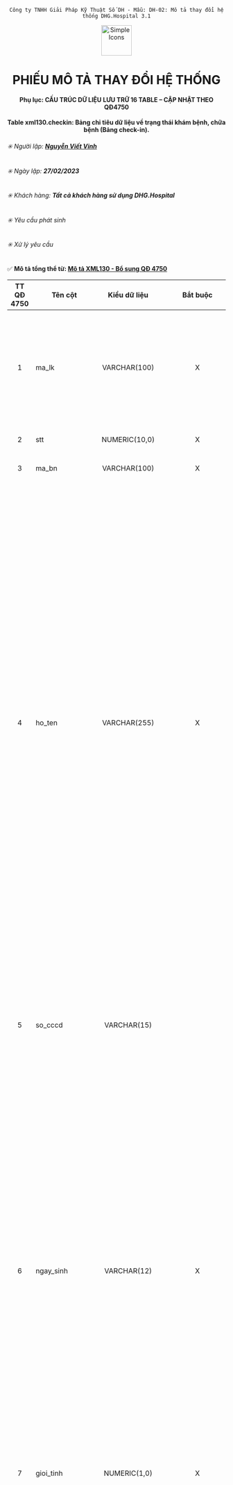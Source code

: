 
<div align="center">

`Công ty TNHH Giải Pháp Kỹ Thuật Số DH - Mẫu: DH-02: Mô tả thay đổi hệ thống DHG.Hospital 3.1`

</div>

<div align="center">
  <img src="https://raw.githubusercontent.com/dh-hos/dhg.hospitalprinter/main/Deploy_Tools/Logo.ico" alt="Simple Icons" width=70>
  <h1>PHIẾU MÔ TẢ THAY ĐỔI HỆ THỐNG</h1>  
</div>
<div align="center">

#### Phụ lục: CẤU TRÚC DỮ LIỆU LƯU TRỮ 16 TABLE – CẬP NHẬT THEO QĐ4750
**Table xml130.checkin: Bảng chỉ tiêu dữ liệu về trạng thái khám bệnh, chữa bệnh (Bảng check-in).**

</div>

###### :eight_spoked_asterisk: Người lập: [**Nguyễn Viết Vinh**](https://github.com/vinh-dh)
###### :eight_spoked_asterisk: Ngày lập: **27/02/2023**
###### :eight_spoked_asterisk: Khách hàng: **Tất cả khách hàng sử dụng DHG.Hospital**
###### :eight_spoked_asterisk: Yêu cầu phát sinh
###### :eight_spoked_asterisk: Xử lý yêu cầu

:white_check_mark: **Mô tả tổng thể từ: [Mô tả XML130 - Bổ sung QĐ 4750](https://github.com/dh-hos/Mo-ta-he-thong/blob/main/XML130/QD4570/M%C3%B4%20t%E1%BA%A3%20XML130%20-%20B%E1%BB%95%20sung%20Q%C4%90%204750.md)**


|TT QĐ 4750|Tên cột|Kiểu dữ liệu|Bắt buộc|Diễn giải|Index|Ghi chú|
|:-------:|-------|:-------:|:-------:|-------|:-------:|-------|
|1|ma_lk|VARCHAR(100)|X|Là mã đợt điều trị duy nhất (dùng để liên kết giữa Bảng chỉ tiêu tổng hợp khám bệnh, chữa bệnh (bảng XML 1) và các bảng còn lại ban hành kèm theo Quyết định này trong một lần khám bệnh, chữa bệnh (PRIMARY KEY)).|X|Như 4210|
|2|stt|NUMERIC(10,0)|X|Là số thứ tự tăng từ 1 đến hết trong một lần gửi dữ liệu.||Như 4210|
|3|ma_bn|VARCHAR(100)|X|Là mã người bệnh theo quy định của cơ sở KBCB|X|Như 4210|
|4|ho_ten|VARCHAR(255)|X|Là họ và tên của người bệnh.<br/>- **Lưu ý**: Trường hợp trẻ sau khi sinh ra được hưởng quyền lợi BHYT theo quy định của Luật BHYT nhưng chưa được cơ quan BHXH cấp thẻ BHYT do chưa làm thủ tục cấp giấy khai sinh thì cơ sở KBCB thực hiện ghi họ và tên của trẻ theo quy định tại điểm b khoản 1 Điều 10 [Thông tư số 30/2020/TT-BYT](https://vbpl.vn/TW/Pages/vbpq-toanvan.aspx?ItemID=147385) ngày 31 tháng 12 năm 2020 của Bộ trưởng Bộ Y tế quy định chi tiết và hướng dẫn biện pháp thi hành một số điều của [Nghị định số 146/2018/NĐ-CP](https://vanban.chinhphu.vn/?pageid=27160&docid=195119) ngày 17/10/2018 của Chính phủ quy định chi tiết và hướng dẫn biện pháp thi hành một số điều của Luật BHYT, cụ thể:<br/>+ Nếu trẻ sơ sinh có mẹ hoặc cha (bố): ghi theo họ và tên của mẹ hoặc của cha (bố);<br/>+ Nếu trẻ sơ sinh không có mẹ hoặc cha (bố) nhưng có người giám hộ: ghi theo họ và tên của người giám hộ;<br/>+ Nếu trẻ sơ sinh không có người nhận hoặc bỏ rơi tại cơ sở KBCB: ghi tên cơ sở KBCB nơi đang thực hiện việc điều trị cho trẻ.||Như 4210|
|5|so_cccd|VARCHAR(15)||Ghi số căn cước công dân hoặc số chứng minh thư nhân dân hoặc số hộ chiếu của người bệnh.<br/>Trường hợp không có số căn cước công dân hoặc số chứng minh thư nhân dân hoặc số hộ chiếu thì sử dụng mã tài khoản định danh điện tử.||Đổi kiểu dữ liệu từ số thành chuỗi<br/>Định dạng CCCD phải có 9,12 ký tự số hoặc hộ chiếu 8 ký tự bắt đầu là chữ in hoa và 7 ký tự số ở sau|
|6|ngay_sinh|VARCHAR(12)|X|Ghi ngày, tháng, năm sinh ghi trên thẻ BHYT của người bệnh, gồm 12 ký tự, bao gồm: 04 ký tự năm + 02 ký tự tháng + 02 ký tự ngày + 02 ký tự giờ + 02 ký tự phút.<br/>**Lưu ý**:<br/>- Trường hợp không có thông tin giờ, phút sinh thì ký tự giờ và phút được mặc định là 0000;<br/>- Trường hợp không có thông tin ngày sinh, tháng sinh thì ký tự ngày sinh, tháng sinh được mặc định là 0000;<br/>- Trường hợp trẻ mới sinh (từ đủ 28 ngày tuổi trở xuống) thì phải ghi đầy đủ thông tin ngày, tháng, năm, giờ, phút sinh của trẻ (nếu có);<br/>- Trường hợp trẻ bị bỏ rơi mà không xác định được thông tin chính xác ngày, tháng, năm, giờ, phút sinh của trẻ thì ghi theo thời điểm mà cơ sở KBCB tiếp nhận trẻ.||Như 4210|
|7|gioi_tinh|NUMERIC(1,0)|X|Là mã giới tính của người bệnh (1: Nam; 2: Nữ; 3: Chưa xác định)||Như 4210|
|8|ma_the_bhyt|VARCHAR(50)||Ghi mã thẻ BHYT của người bệnh do cơ quan BHXH cấp.<br/>**Lưu ý**:<br/>- Khi tiếp đón người bệnh, cơ sở KBCB có trách nhiệm tra cứu trên Cổng tiếp nhận dữ liệu Hệ thống thông tin giám định BHYT của BHXH Việt Nam để kiểm tra thông tin thẻ BHYT. Trường hợp cấp cứu mà người bệnh hoặc thân nhân người bệnh không xuất trình được thẻ BHYT ngay thì cơ sở KBCB tra cứu thông tin thẻ BHYT trước khi người bệnh ra viện.<br/>- Đối với thẻ BHYT của các đối tượng có các mã QN, HC, LS, XK, CY, CA do BHXH Bộ Quốc phòng, BHXH Bộ Công an cấp: Tra cứu để kiểm tra thời hạn sử dụng của thẻ BHYT trong trường hợp các đối tượng này không còn phục vụ trong lực lượng Quân đội, Công an, Cơ yếu.<br/>- Trường hợp người bệnh chưa có thẻ BHYT, cơ sở KBCB sử dụng chức năng “Thông tuyến khám chữa bệnh\Tra cứu thẻ tạm của trẻ em hoặc của người hiến tạng” trên Cổng tiếp nhận dữ liệu Hệ thống thông tin giám định BHYT của BHXH Việt Nam để tra cứu mã thẻ BHYT tạm thời.<br/>- Trường hợp người bệnh không KBCB BHYT thì để trống trường thông tin này.||1️⃣ Đối với khám ngoại trú/BA ngoại trú quyết toán ngày/Toa nội trú xuất viện: `ma_the_bhyt = psdangky.mathe`.<br/><br/>2️⃣ Đối với bệnh án ngoại trú (quyết toán cuối đợt): `ma_the_bhyt = bnnoitru.mathe`.<br/><br/>3️⃣ Đối với bệnh án nội trú, xét:<br/>➡️ Người bệnh chỉ có 1 thẻ BHYT (không có thông tin thẻ thứ 2 tại current.ttcon): `ma_the_bhyt = bnnoitru.mathe`.<br/>➡️ Người bệnh 2 thẻ BHYT (có thông tin thẻ thứ 2 tại current.ttcon): `ma_the_bhyt = ttcon.mathe`. [^2024-07-23-01]|
|9|ma_dkbd|VARCHAR(50)||Ghi mã cơ sở KBCB nơi người bệnh đăng ký ban đầu ghi trên thẻ BHYT, gồm có 05 ký tự.<br/>**Lưu ý đối với một số trường hợp sau**:<br/>- Trường hợp người bệnh chưa có thẻ BHYT nhưng được cơ quan BHXH cấp mã thẻ tạm thời: Ghi theo 02 ký tự cuối của mã đơn vị hành chính của tỉnh, thành phố trực thuộc Trung ương nơi người bệnh cư trú (Quy định tại Phụ lục 1 [Thông tư số 07/2016/TT-BCA](https://congan.quangngai.gov.vn/documents/8878324/9231653/0_20200704221919.pdf/fcd11c17-3599-43f0-ae40-0d5e467bb10d) ngày 01 tháng 2 năm 2016 của Bộ trưởng Bộ Công an) + 000. Ví dụ: Hà Nội thì ghi là 01000.<br/>- Riêng đối với trẻ em hoặc người đã hiến bộ phận cơ thể người thì thực hiện theo quy định tại Điều 10 [Thông tư số 30/2020/TT-BYT](https://vbpl.vn/TW/Pages/vbpq-toanvan.aspx?ItemID=147385);<br/>- Trường hợp người bệnh không KBCB BHYT thì để trống trường thông tin này.||1️⃣ Đối với khám ngoại trú/BA ngoại trú quyết toán ngày/Toa nội trú xuất viện: `ma_dkbd = psdangky.mabvdk`.<br/><br/>2️⃣ Đối với bệnh án ngoại trú (quyết toán cuối đợt): `ma_dkbd = bnnoitru.mabvdk`.<br/><br/>3️⃣ Đối với bệnh án nội trú, xét:<br/>➡️ Người bệnh chỉ có 1 thẻ BHYT (không có thông tin thẻ thứ 2 tại current.ttcon): `ma_dkbd = bnnoitru.mabvdk`.<br/>➡️ Người bệnh 2 thẻ BHYT (có thông tin thẻ thứ 2 tại current.ttcon): `ma_dkbd = ttcon.mabvdk`. [^2024-07-23-02]|
|10|gt_the_tu|VARCHAR(50)||Ghi thời điểm thẻ BHYT bắt đầu có giá trị sử dụng, gồm 08 ký tự, bao gồm: 04 ký tự năm + 02 ký tự tháng + 02 ký tự ngày.<br/>**Lưu ý đối với một số trường hợp sau**:<br/>- Trường hợp người bệnh KBCB BHYT nhưng chưa có thẻ BHYT: Thay thời điểm thẻ BHYT có giá trị bằng thời gian người bệnh vào cơ sở KBCB (gồm 08 ký tự, bao gồm: 04 ký tự năm + 02 ký tự tháng + 02 ký tự ngày);<br/>- Trường hợp thẻ BHYT các đối tượng có mã QN, HC, LS, XK, CY, CA do BHXH Bộ Quốc phòng, BHXH Bộ Công an cấp mà không tra cứu được thì ghi thời điểm thẻ có giá trị sử dụng ghi trên thẻ giấy;<br/>- Trường hợp người bệnh không KBCB BHYT thì để trống trường thông tin này.||1️⃣ Đối với khám ngoại trú/BA ngoại trú quyết toán ngày/Toa nội trú xuất viện: `gt_the_tu = to_char(psdangky.ngaybd,'YYYYMMDD')`.<br/><br/>2️⃣ Đối với bệnh án ngoại trú (quyết toán cuối đợt): `gt_the_tu = to_char(bnnoitru.ngaybd,'YYYYMMDD')`.<br/><br/>3️⃣ Đối với bệnh án nội trú, xét:<br/>➡️ Người bệnh chỉ có 1 thẻ BHYT (không có thông tin thẻ thứ 2 tại current.ttcon): `gt_the_tu = to_char(bnnoitru.ngaybd,'YYYYMMDD')`.<br/>➡️ Người bệnh 2 thẻ BHYT (có thông tin thẻ thứ 2 tại current.ttcon): `gt_the_tu = to_char(ttcon.ngaybd,'YYYYMMDD')`. [^2024-07-23-03]|
|11|gt_the_den|VARCHAR(50)||Ghi thời điểm thẻ BHYT hết giá trị sử dụng, gồm 08 ký tự, bao gồm: 04 ký tự năm + 02 ký tự tháng + 02 ký tự ngày.<br/>**Lưu ý đối với một số trường hợp sau**:<br/>- Trường hợp người bệnh KBCB BHYT nhưng chưa có thẻ BHYT: Thay thời điểm thẻ hết giá trị bằng thời gian người bệnh ra viện (gồm 08 ký tự, bao gồm 04 ký tự năm + 02 ký tự tháng + 02 ký tự ngày).<br/>- Trường hợp thẻ BHYT của các đối tượng có mã QN, HC, LS, XK, CY, CA do BHXH Bộ Quốc phòng, BHXH Bộ Công an cấp mà không tra cứu được trên Cổng tiếp nhận dữ liệu Hệ thống thông tin giám định BHYT của BHXH Việt Nam thì để trống;<br/>- Trường hợp người bệnh không KBCB BHYT thì để trống trường thông tin này.||1️⃣ Đối với khám ngoại trú/BA ngoại trú quyết toán ngày/Toa nội trú xuất viện: `gt_the_den = to_char(psdangky.ngaykt,'YYYYMMDD')`.<br/><br/>2️⃣ Đối với bệnh án ngoại trú (quyết toán cuối đợt): `gt_the_den = to_char(bnnoitru.ngaykt,'YYYYMMDD')`.<br/><br/>3️⃣ Đối với bệnh án nội trú, xét:<br/>➡️ Người bệnh chỉ có 1 thẻ BHYT (không có thông tin thẻ thứ 2 tại current.ttcon): `gt_the_den = to_char(bnnoitru.ngaykt,'YYYYMMDD')`.<br/>➡️ Người bệnh 2 thẻ BHYT (có thông tin thẻ thứ 2 tại current.ttcon): `gt_the_den = to_char(ttcon.ngaykt,'YYYYMMDD')`. [^2024-07-23-04]|
|12|[ma_doituong_kcb](https://github.com/dh-hos/Mo-ta-he-thong/blob/main/XML130/QD4570/Table%20xml130.bang00checkin%20-%20%5BPh%E1%BB%A5%20l%E1%BB%A5c%20-%20M%C3%B4%20t%E1%BA%A3%20XML130%20-%20B%E1%BB%95%20sung%20Q%C4%90%204750%5D.md#ph%E1%BB%A5-l%E1%BB%A5c-1-b%E1%BA%A3ng-gi%C3%A1-tr%E1%BB%8B-cho-c%E1%BB%99t-ma_doituong_kcb)|VARCHAR(4)|X|Ghi mã đối tượng đến KBCB theo Bộ mã DMDC do Bộ trưởng Bộ Y tế ban hành.<br/><br/>Chi tiết xem tại Phụ lục 2 (Danh mục mã đối tượng khám bệnh, chữa bệnh), Ban hành kèm theo [Quyết định số 824/QĐ-BYT](https://github.com/dh-hos/Mo-ta-he-thong/blob/80dfedaffd557024c054fd720545a11becd0b537/XML130/Q%C4%90%20824-B%E1%BB%95%20sung%20m%C3%A3%20d%C3%B9ng%20chung.pdf) ngày 15 tháng 02 năm 2023 của Bộ trưởng Bộ Y tế.||Xem chi tiết giá trị tại [Phụ lục 1](https://github.com/dh-hos/Mo-ta-he-thong/blob/main/XML130/QD4570/Table%20xml130.bang00checkin%20-%20%5BPh%E1%BB%A5%20l%E1%BB%A5c%20-%20M%C3%B4%20t%E1%BA%A3%20XML130%20-%20B%E1%BB%95%20sung%20Q%C4%90%204750%5D.md#ph%E1%BB%A5-l%E1%BB%A5c-1-b%E1%BA%A3ng-gi%C3%A1-tr%E1%BB%8B-cho-c%E1%BB%99t-ma_doituong_kcb) mô tả này.|
|13|ngay_vao|VARCHAR(12)|X|Ghi thời điểm người bệnh đến KBCB, gồm 12 ký tự, trong đó: 04 ký tự năm + 02 ký tự tháng + 02 ký tự ngày + 02 ký tự giờ (định dạng theo 24 giờ) + 02 ký tự phút.<br/>Ví dụ: người bệnh đến KBCB lúc 15 giờ 20 phút ngày 31/03/2017 được hiển thị là: 201703311520||Như 4210|
|14|ngay_vao_noi_tru|VARCHAR(12)||Bổ sung trường mới: Ghi thời điểm người bệnh được bác sỹ chỉ định vào điều trị nội trú hoặc điều trị nội trú ban ngày hoặc điều trị ngoại trú, gồm 12 ký tự, theo định dạng yyyymmddHHMM.<br/>Ví dụ: Thời điểm người bệnh được chỉ định vào điều trị nội trú hoặc điều trị nội trú ban ngày lúc 15 giờ 20 phút ngày 31/03/2017, khi đó được hiển thị là: 201703311520||>= NGAY_VAO|
|15|ly_do_vnt|VARCHAR|X (Chỉ bắt buộc khi NGAY_VAO_NOI_TRU not null)|Bổ sung trường mới: Ghi lý do vào nội trú, áp dụng đối với trường hợp điều trị nội trú hoặc nội trú ban ngày hoặc điều trị ngoại trú (bao gồm cả triệu chứng lâm sàng hoặc các lý do khác khiến cho người bệnh đến cơ sở KBCB).||Đối với người bệnh điều trị nội trú/BA ngoại trú (quyết toán cuối đợt)<br/>`= bnnoitru.lydovv`|
|16|ma_ly_do_vnt|VARCHAR(5)||Bổ sung trường mới: Ghi mã lý do người bệnh vào điều trị nội trú theo quy định của Bộ Y tế.<br/>Lưu ý: Trường thông tin này áp dụng bắt buộc thực hiện khi Bộ Y tế ban hành danh mục mã lý do vào điều trị nội trú và có văn bản hướng dẫn.||Hiện tại Bộ Y tế chưa ban hành danh mục <== Tiếp tục chờ|
|17|[ma_loai_kcb](https://github.com/dh-hos/Mo-ta-he-thong/blob/main/XML130/QD4570/Table%20xml130.bang00checkin%20-%20%5BPh%E1%BB%A5%20l%E1%BB%A5c%20-%20M%C3%B4%20t%E1%BA%A3%20XML130%20-%20B%E1%BB%95%20sung%20Q%C4%90%204750%5D.md#ph%E1%BB%A5-l%E1%BB%A5c-2-b%E1%BA%A3ng-gi%C3%A1-tr%E1%BB%8B-cho-c%E1%BB%99t-ma_loai_kcb)|VARCHAR(2)|X|Ghi mã hình thức KBCB theo Bộ mã DMDC do Bộ trưởng Bộ Y tế ban hành.<br/><br/>Chi tiết xem tại Phụ lục 1 (Danh mục mã loại hình khám bệnh, chữa bệnh) – [Quyết định 824/QĐ-BYT](https://github.com/dh-hos/Mo-ta-he-thong/blob/80dfedaffd557024c054fd720545a11becd0b537/XML130/Q%C4%90%20824-B%E1%BB%95%20sung%20m%C3%A3%20d%C3%B9ng%20chung.pdf) ngày 15/02/2023.||Xem chi tiết giá trị tại [Phụ lục 2](https://github.com/dh-hos/Mo-ta-he-thong/blob/main/XML130/QD4570/Table%20xml130.bang00checkin%20-%20%5BPh%E1%BB%A5%20l%E1%BB%A5c%20-%20M%C3%B4%20t%E1%BA%A3%20XML130%20-%20B%E1%BB%95%20sung%20Q%C4%90%204750%5D.md#ph%E1%BB%A5-l%E1%BB%A5c-2-b%E1%BA%A3ng-gi%C3%A1-tr%E1%BB%8B-cho-c%E1%BB%99t-ma_loai_kcb) mô tả này.<br/><br/>**Lưu ý:**[^2024-07-24] riêng đối với người bệnh bệnh án ngoại trú quyết toán ngày. Xét giá trị tham số `ma_loai_kcb.ba_ngoai_ngay`:<br/>- 1: `ma_loai_kcb = 01`.<br/>- 2: `ma_loai_kcb = 02`.|
|18|ma_cskcb|VARCHAR(5)|X|Ghi mã cơ sở KBCB nơi người bệnh đến khám bệnh, điều trị do cơ quan có thẩm quyền cấp.||Như 4210|
|19|ma_dich_vu|VARCHAR(50)|Bắt buộc khi MA_THUOC và MA_VAT_TU =  null|Ghi mã dịch vụ kỹ thuật hoặc mã dịch vụ khám bệnh thực hiện đối với người bệnh, theo quy định tại Bộ mã danh mục dùng chung (DMDC) do Bộ trưởng Bộ Y tế ban hành.<br/><br/>Sửa lại diễn giải: Ghi mã dịch vụ kỹ thuật hoặc mã dịch vụ khám bệnh thực hiện đối với người bệnh, theo quy định tại Bộ mã danh mục dùng chung (DMDC) do Bộ trưởng Bộ Y tế ban hành trong trường hợp phát sinh chi phí đầu tiên tại khoa điều trị nội trú hoặc khoa điều trị nội trú ban ngày hoặc khoa điều trị ngoại trú là dịch vụ kỹ thuật hoặc tiền khám bệnh.|||
|20|ten_dich_vu|VARCHAR(1024)|Bắt buộc khi MA_THUOC và MA_VAT_TU =  null|Ghi tên dịch vụ kỹ thuật hoặc tên dịch vụ khám bệnh.<br/><br/>Bổ sung trường mới: Ghi tên thuốc tương ứng trong trường hợp phát sinh chi phí đầu tiên tại khoa điều trị nội trú hoặc khoa điều trị nội trú ban ngày hoặc khoa điều trị ngoại trú là thuốc.|||
|21|ma_thuoc|VARCHAR(255)||Bổ sung trường mới: Ghi mã hoạt chất của thuốc theo quy định tại Bộ mã danh mục dùng chung do Bộ Y tế ban hành trong trường hợp phát sinh chi phí đầu tiên tại khoa điều trị nội trú hoặc khoa điều trị nội trú ban ngày hoặc khoa điều trị ngoại trú là thuốc. Trường hợp hoạt chất của thuốc nằm ngoài danh mục thuốc thuộc phạm vi thanh toán của quỹ BHYT tạm thời sử dụng mã “00.0000”.|||
|22|ten_thuoc|VARCHAR(1024)||Bổ sung trường mới: Ghi tên thuốc tương ứng trong trường hợp phát sinh chi phí đầu tiên tại khoa điều trị nội trú hoặc khoa điều trị nội trú ban ngày hoặc khoa điều trị ngoại trú là thuốc.|||
|23|ma_vat_tu|VARCHAR(255)||Bổ sung trường mới: Ghi mã vật tư y tế trong trường hợp phát sinh chi phí đầu tiên tại khoa điều trị nội trú hoặc khoa điều trị nội trú ban ngày hoặc khoa điều trị ngoại trú là VTYT.|||
|24|ten_vat_tu|VARCHAR(1024)||Bổ sung trường mới: Ghi tên VTYT tương ứng trong trường hợp phát sinh chi phí đầu tiên tại khoa điều trị nội trú hoặc khoa điều trị nội trú ban ngày hoặc khoa điều trị ngoại trú là VTYT.|||
|25|ngay_yl|VARCHAR(12)|X|Ghi thời điểm ra y lệnh (gồm 12 ký tự, theo cấu trúc: yyyymmddHHmm, bao gồm: 04 ký tự năm + 02 ký tự tháng + 02 ký tự ngày + 02 ký tự giờ (24 giờ) + 02 ký tự phút).<br/>Ví dụ: Thời điểm ra y lệnh lúc 15 giờ 20 phút ngày 31 tháng 03 năm 2017 được hiển thị là: 201703311520||Như 4210|
|26|du_phong|VARCHAR||Bổ sung trường mới: Trường dữ liệu dự phòng khi cần thiết.|||
||makb|VARCHAR(20)|X|psdangky.makb|X||
||macls|VARCHAR(20)|X|chidinhcls.macls|X||
||ngaykcb|TIMESTAMP|X|chidinhcls.ngaykcb|X||

# 📘Phụ lục 1: Bảng giá trị cho cột `ma_doituong_kcb`
Chi tiết xem tại Phụ lục 2 (Danh mục mã đối tượng khám bệnh, chữa bệnh), Ban hành kèm theo [Quyết định số 824/QĐ-BYT](https://github.com/dh-hos/Mo-ta-he-thong/blob/80dfedaffd557024c054fd720545a11becd0b537/XML130/Q%C4%90%20824-B%E1%BB%95%20sung%20m%C3%A3%20d%C3%B9ng%20chung.pdf) ngày 15 tháng 02 năm 2023 của Bộ trưởng Bộ Y tế.

Ghi nhận giá trị ưu tiên từ trên xuống:[^2024-08-23-01]
|Giá trị|Diễn giải|
|:-------:|-------|
|2|➡️ Bệnh nhân cấp cứu:<br/>- Khám ngoại trú: `khambenh.tinhtrang = 0`<br/>- Điều trị nội trú/BA ngoại trú (quyết toán cuối đợt): `bnnoitru.tinhtrangvv = '1'`|
|1.9|➡️ Khám ngoại trú. Thỏa cả 2 điều kiện:  <br/>- `psdangky.tuyen = 0` và  <br/>- `khambenh.maicd` có “B20”.  <br/>➡️ Điều trị nội trú/BA ngoại trú (quyết toán cuối đợt). Thỏa cả 2 điều kiện:  <br/>- `bnnoitru.tuyen = 0` và  <br/>- `bnnoitru.maicd` có “B20”.|
|1.10|➡️ Khám ngoại trú. Thỏa cả 2 điều kiện:  <br/>- `psdangky.tuyen = 0` và  <br/>- `khambenh.maicd` có “U07.1” hoặc “U07.2”.  <br/>➡️ Điều trị nội trú/BA ngoại trú (quyết toán cuối đợt). Thỏa cả 2 điều kiện:  <br/>- `bnnoitru.tuyen = 0` và  <br/>- `bnnoitru.maicd` có “U07.1” hoặc “U07.2”.|
|1.1|➡️ Khám ngoại trú. Thỏa cả 2 điều kiện:  <br/>- `psdangky.tuyen = 0` và  <br/>- `psdangky.mabvdk = psdangky.mabvkb`  <br/>➡️ Điều trị nội trú/BA ngoại trú (quyết toán cuối đợt). Thỏa cả 2 điều kiện:<br/>- `bnnoitru.tuyen = 0` và<br/>- `bnnoitru.mabvdk = bnnoitru.mabvkb`|
|1.4|➡️ Khám ngoại trú. Thỏa cả 2 điều kiện: <br/>- `psdangky.tuyen = 0` và  <br/>- `psdangky.giayxacnhancutru = 1`<br/>➡️ Điều trị nội trú/BA ngoại trú (quyết toán cuối đợt). Thỏa cả 2 điều kiện:<br/>- `bnnoitru.tuyen = 0` và  <br/>- `psdangky.giayxacnhancutru = 1`|
|1.7|➡️ Khám ngoại trú. Thỏa cả 2 điều kiện:  <br/>- `psdangky.tuyen = 0` và  <br/>- `psdangky.thetam = 1`  <br/>➡️ Điều trị nội trú/BA ngoại trú (quyết toán cuối đợt). Thỏa cả 2 điều kiện:  <br/>- `bnnoitru.tuyen = 0` và  <br/>- `bnnoitru.thetam = 1` (thẻ 1) hoặc `ttcon.thetam = 1` (đối với thẻ thứ 2).|
|1.5|➡️ Khám ngoại trú. Thỏa cả 3 điều kiện:  <br/>- `psdangky.tuyen = 0` và  <br/>- `psdangky.manoigt <> ''` và  <br/>- `psdangky.trangthaichuyentuyen = 3`  <br/>➡️ Điều trị nội trú/BA ngoại trú (quyết toán cuối đợt). Thỏa cả 3 điều kiện:  <br/>- `bnnoitru.tuyen = 0` và  <br/>- `bnnoitru.manoigt <> ''` và  <br/>- `psdangky.trangthaichuyentuyen = 3`|
|1.8|➡️ Khám ngoại trú. Thỏa cả 2 điều kiện:  <br/>- `psdangky.tuyen = 0` và  <br/>- `psdangky.manoigt <> ''` và  <br/>- `psdangky.trangthaichuyentuyen = 4`  <br/>➡️ Điều trị nội trú/BA ngoại trú (quyết toán cuối đợt). Thỏa cả 2 điều kiện:  <br/>- `bnnoitru.tuyen = 0` và  <br/>- `bnnoitru.manoigt <> ''` và  <br/>- `psdangky.trangthaichuyentuyen = 4`|
|7.1|➡️ Khám ngoại trú. Thỏa cả 2 điều kiện:  <br/>- `psdangky.tuyen = 0` và  <br/>- (`psdangky.manoigt <> ''` hoặc `psdangky.mabv_dieutri_lao <> ''`)[^2024-08-14-01] và  <br/>- `psdangky.trangthaichuyentuyen = 5`  <br/>➡️ Điều trị nội trú/BA ngoại trú (quyết toán cuối đợt): không áp dụng, do người bệnh chỉ đến nhận thuốc ngoại trú.|
|1.3|➡️ Khám ngoại trú. Thỏa cả 4 điều kiện:  <br/>- `psdangky.tuyen = 0` và  <br/>- `psdangky.mabvdk <> psdangky.mabvkb` và  <br/>- `psdangky.manoigt <> ''` và  <br/>- `psdangky.trangthaichuyentuyen = 2`  <br/>➡️ Điều trị nội trú/BA ngoại trú (quyết toán cuối đợt). Thỏa cả 4 điều kiện:  <br/>- `bnnoitru.tuyen = 0` và  <br/>- `bnnoitru.mabvdk <> bnnoitru.mabvkb` và  <br/>- `bnnoitru.manoigt <> ''` và  <br/>- `psdangky.trangthaichuyentuyen = 2`|
|1.2|➡️ Khám ngoại trú. Thỏa cả 4 điều kiện:  <br/>- `psdangky.tuyen = 0` và  <br/>- giá trị tham số `tuyenbv <=2` (áp dụng cơ sở KCB từ tuyến huyện trở xuống) và  <br/>- tham số `thetrongtinh`: xác định trong tỉnh. Cụ thể:  <br/>+ `thetrongtinh = 1`: 2 ký tự đầu của `psdangky.mabvdk` bằng với 2 ký tự đầu của `psdangky.mabvkb`. Ví dụ: `substr(psdangky.mabvdk,1,2) = substr(psdangky.mabvkb,1,2)`.  <br/>+ `thetrongtinh = 2`: ký tự thứ 4 và 5 của `psdangky.mathe` bằng với 2 ký tự đầu của `psdangky.mabvkb`. Ví dụ: `substr(psdangky.mathe,4,2) = substr(psdangky.mabvkb,1,2)`.  <br/>Và  <br/>- cơ sở KCB người bệnh đăng ký thẻ BHYT là tuyến huyện trở xuống. Cụ thể: `dmbenhvien.tuyencmkt >= 3` (dựa vào `psdangky.mabvdk` tham chiếu đến `dmbenhvien.mabv` để lấy `dmbenhvien.tuyencmkt`)  <br/>➡️ Điều trị nội trú/BA ngoại trú (quyết toán cuối đợt). Thỏa cả 4 điều kiện:  <br/>- `bnnoitru.tuyen = 0` và  <br/>- giá trị tham số `tuyenbv <=2` (áp dụng cơ sở KCB từ tuyến huyện trở xuống) và  <br/>- tham số `thetrongtinh`: xác định trong tỉnh. Cụ thể:  <br/>+ `thetrongtinh = 1`: 2 ký tự đầu của `bnnoitru.mabvdk` bằng với 2 ký tự đầu của `bnnoitru.mabvkb`. Ví dụ: `substr(bnnoitru.mabvdk,1,2) = substr(bnnoitru.mabvkb,1,2)`.  <br/>+ `thetrongtinh = 2`: ký tự thứ 4 và 5 của `bnnoitru.mathe` bằng với 2 ký tự đầu của `bnnoitru.mabvkb`. Ví dụ: `substr(bnnoitru.mathe,4,2) = substr(bnnoitru.mabvkb,1,2)`.  <br/>Và  <br/>- cơ sở KCB người bệnh đăng ký thẻ BHYT là tuyến huyện trở xuống. Cụ thể: `dmbenhvien.tuyencmkt >= 3` (dựa vào `bnnoitru.mabvdk` tham chiếu đến `dmbenhvien.mabv` để lấy `dmbenhvien.tuyencmkt`)|
|3.6 [^2024-07-12]|➡️ Khám ngoại trú. Thỏa cả 3 điều kiện: <br/>- `psdangky.tuyen = 0` và  <br/>- `psdangky.mabvdk <> psdangky.mabvkb` và  <br/>- `psdangky.dtss` thuộc `“K1,K2,K3”`  <br/>➡️ Điều trị nội trú/BA ngoại trú (quyết toán cuối đợt). Thỏa cả 3 điều kiện:  <br/>- `bnnoitru.tuyen = 0` và  <br/>- `bnnoitru.mabvdk <> bnnoitru.mabvkb` và  <br/>- `bnnoitru.dtss` thuộc `“K1,K2,K3”`|
|1.6|_Hiện tại phần mềm chưa quản lý_|
|3.1|_Hiện tại phần mềm chưa quản lý_|
|3.2 [^2024-07-26]|➡️ Khám ngoại trú: Không áp dụng, do khám ngoại trú tuyến tỉnh BHYT không quyết toán.  <br/>➡️ Điều trị nội trú/BA ngoại trú (quyết toán cuối đợt). Thỏa cả 3 điều kiện:  <br/>- `bnnoitru.tuyen = 0` và  <br/>- `bnnoitru.mabvdk <> bnnoitru.mabvkb`  <br/>- giá trị tham số `tuyenbv = 3`|
|3.3|➡️ Khám ngoại trú. Thỏa cả 3 điều kiện:  <br/>- `psdangky.tuyen = 0` và  <br/>- giá trị tham số `tuyenbv <=2` (áp dụng cơ sở KCB từ tuyến huyện trở xuống) và  <br/>- giá trị `psdangky.tuyenxml = 1` (áp dụng cho người bệnh khác tỉnh đến KCB)  <br/>➡️ Điều trị nội trú/BA ngoại trú (quyết toán cuối đợt). Thỏa cả 3 điều kiện:  <br/>- `bnnoitru.tuyen = 0` và  <br/>- giá trị tham số `tuyenbv <=2` (áp dụng cơ sở KCB từ tuyến huyện trở xuống) và  <br/>- giá trị `bnnoitru.tuyenxml = 1` (áp dụng cho người bệnh khác tỉnh đến KCB)|
|3.4|_Hiện tại phần mềm chưa quản lý_|
|3.5|➡️ Khám ngoại trú. Thỏa cả 2 điều kiện:  <br/>- `psdangky.tuyen = 1` và  <br/>- giá trị tham số `tuyenbv = 3` (áp dụng cơ sở KCB tuyến tỉnh, khám bệnh trái tuyến ngoại trú)  <br/>➡️ Điều trị nội trú/BA ngoại trú (quyết toán cuối đợt): không áp dụng, do tiêu chí này chỉ áp cho khám ngoại trú.|
|3.7|_Hiện tại phần mềm chưa quản lý_|
|7.2; 7.3; 7.4; 8; 9|_Hiện tại phần mềm chưa quản lý_|

# 📘Phụ lục 2: Bảng giá trị cho cột `ma_loai_kcb`
Chi tiết xem tại Phụ lục 1 (Danh mục mã loại hình khám bệnh, chữa bệnh) – [Quyết định 824/QĐ-BYT](https://github.com/dh-hos/Mo-ta-he-thong/blob/80dfedaffd557024c054fd720545a11becd0b537/XML130/Q%C4%90%20824-B%E1%BB%95%20sung%20m%C3%A3%20d%C3%B9ng%20chung.pdf) ngày 15/02/2023.

Ghi nhận giá trị ưu tiên từ trên xuống: [^2024-06-28]
|Giá trị [^2024-06-18]|Diễn giải|Điều kiện|
|:-------:|-------|-------|
|07|Khám ngoại trú: nhận thuốc theo hẹn (không khám bệnh).|`psdangky.trangthaichuyentuyen = 5`|
|08 [^2024-06-28-01]|Khám bệnh ngoại trú.|`MAX(khambenh.songaydt) > 0`|
|05 [^2024-06-28-02]|Bệnh án ngoại trú thanh toán ngày (có khám bệnh và lĩnh thuốc).|[`bnnoitru.namvien = 0` và `bnnoitru.bant = 1`] và [`KHÔNG phát sinh cận lâm sàng, trừ công khám`] và [`CÓ toa thuốc`]|
|01|Khám bệnh ngoại trú.||
|02|Bệnh án ngoại trú thanh toán cuối đợt.|[`bnnoitru.namvien = 0` và `bnnoitru.bant = 0`]|
|03|Bệnh án nội trú.||
|09|Bệnh án nội trú (dưới 4 giờ).||

[^2024-08-23-01]: Thay đổi ngày 23/08/2024: Thay đổi thứ tự `ma_doituong_kcb` của `1.9` và `1.10`.
[^2024-08-14-01]: Thay đổi ngày 14/08/2024: Bổ sung điều kiện ràng buộc đối với `ma_doituong_kcb = 7.1`
[^2024-07-26]: Thay đổi ngày 26/07/2024: Thay đổi ghi nhận giá trị ưu tiên cột  `ma_doituong_kcb` đối với giá trị `3.2`.
[^2024-07-24]: Thay đổi ngày 24/07/2024: Thay đổi điều kiện cột `ma_loai_kcb` áp dụng bổ sung đối với người bệnh bệnh án ngoại trú quyết toán ngày (theo tham số `ma_loai_kcb.ba_ngoai_ngay`).
[^2024-07-23-04]: Thay đổi ngày 23/07/2024: Thay đổi điều kiện cột `gt_the_den`.
[^2024-07-23-03]: Thay đổi ngày 23/07/2024: Thay đổi điều kiện cột `gt_the_tu`.
[^2024-07-23-02]: Thay đổi ngày 23/07/2024: Thay đổi điều kiện cột `ma_dkbd`.
[^2024-07-23-01]: Thay đổi ngày 23/07/2024: Thay đổi điều kiện cột `ma_the_bhyt`.
[^2024-07-12]: Thay đổi ngày 12/07/2024: Thay đổi ghi nhận giá trị ưu tiên cột  `ma_doituong_kcb` đối với giá trị `3.6` (Thay đổi thứ tự ưu tiên từ `7.1 ⇒ 3.6 ⇒ 1.3` thành `7.1 ⇒ 1.3 ⇒ 1.2 ⇒ 3.6`).
[^2024-06-28-02]: Thay đổi ngày 28/06/2024: Thay đổi thứ tự ưu tiên khi `ma_loai_kcb = 05`.
[^2024-06-28-01]: Thay đổi ngày 28/06/2024: Thay đổi thứ tự ưu tiên và điều kiện khi `ma_loai_kcb = 08`.
[^2024-06-28]: Thay đổi ngày 28/06/2024: Bổ sung giá trị và cập nhật thứ tự ưu tiên cột `ma_loai_kcb`.
[^2024-06-18]: Thay đổi ngày 18/06/2024: Thay đổi cách ghi giá trị cột ma_loai_kcb theo kiểu chuỗi.
